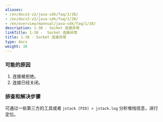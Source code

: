 ```yaml
---
aliases:
- /en/docs3-v2/java-sdk/faq/1/38/
- /en/docs3-v2/java-sdk/faq/1/38/
- /en/overview/mannual/java-sdk/faq/1/38/
description: 1-38 - Socket 连接异常
linkTitle: 1-38 -  Socket 连接异常
title: 1-38 - Socket 连接异常
type: docs
weight: 38
---
```







### 可能的原因

1. 连接被拒绝。
2. 连接已经关闭。

### 排查和解决步骤

可通过一些第三方的工具或者 `jstack [PID] > jstack.log` 分析堆栈信息，进行定位。
